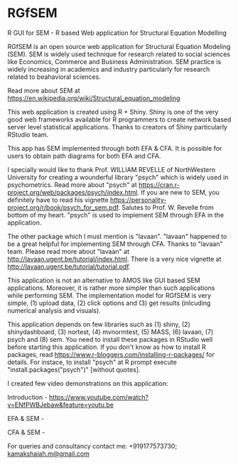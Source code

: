 # RGfSEM
R GUI for SEM - R based Web application for Structural Equation Modelling 

RGfSEM is an open source web application for Structural Equation Modeling (SEM). SEM is widely used technique for research related to social sciences like Economics, Commerce and Business Administration. SEM practice is widely increasing in academics and industry particularly for research related to beahavioral sciences. 

Read more about SEM at https://en.wikipedia.org/wiki/Structural_equation_modeling

This web application is created using R + Shiny. Shiny is one of the very good web frameworks available for R programmers to create network based server level statistical applications. Thanks to creators of Shiny particularly RStudio team. 

This app has SEM implemented through both EFA & CFA. It is possible for users to obtain path diagrams for both EFA and CFA. 

I specially would like to thank Prof. WILLIAM REVELLE of NorthWestern University for creating a wounderful library "psych" which is widely used in psychometrics. Read more about "psych" at https://cran.r-project.org/web/packages/psych/index.html. If you are new to SEM, you definitely have to read his vignette https://personality-project.org/r/book/psych_for_sem.pdf. Salutes to Prof. W. Revelle from bottom of my heart. "psych" is used to implement SEM through EFA in the application. 

The other package which I must mention is "lavaan". "lavaan" happened to be a great helpful for implementing SEM through CFA. Thanks to "lavaan" team. Please read more about "lavaan" at http://lavaan.ugent.be/tutorial/index.html. There is a very nice vignette at http://lavaan.ugent.be/tutorial/tutorial.pdf. 

This application is not an alternative to AMOS like GUI based SEM applications. Moreover, it is rather more simpler than such applications while performing SEM. The implementation model for RGfSEM is very simple, (1) upload data, (2) click options and (3) get results (inlcuding numerical analysis and visuals). 

This application depends on few libraries such as (1) shiny, (2) shinydashboard, (3) nortest, (4) mvnormtest, (5) MASS, (6)   lavaan, (7) psych and (8) sem. You need to install these packages in RStudio well before starting this application. If you don't know as how to install R packages, read https://www.r-bloggers.com/installing-r-packages/ for details. For instace, to install "psych" at R prompt execute "install.packages("psych")" [without quotes]. 

I created few video demonstrations on this application: 

Introduction - https://www.youtube.com/watch?v=ENfPWBJebaw&feature=youtu.be

EFA & SEM - 

CFA & SEM - 

For queries and consultancy contact me: +919177573730; kamakshaiah.m@gmail.com
